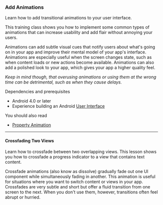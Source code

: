 ### Add Animations
Learn how to add transitional animations to your user interface.

This training class shows you how to implement some common types of animations that can increase usability and add flair without annoying your users.

Animations can add subtle visual cues that notify users about what's going on in your app and improve their mental model of your app's interface. 
Animations are especially useful when the screen changes state, such as when content loads or new actions become available.
Animations can also add a polished look to your app, which gives your app a higher quality feel.

_Keep in mind though, that overusing animations or using them at the wrong time can be detrimental, such as when they cause delays._

Dependencies and prerequisites
- Android 4.0 or later
- Experience building an Android [User Interface](https://developer.android.com/guide/topics/ui/index.html)

You should also read
- [Property Animation](https://developer.android.com/guide/topics/graphics/prop-animation.html)

-----------------------------------------------------------

#### Crossfading Two Views
Learn how to crossfade between two overlapping views. This lesson shows you how to crossfade a progress indicator to a view that contains text content.

Crossfade animations (also know as dissolve) gradually fade out one UI component while simultaneously fading in another. This animation is useful for situations where you want to switch content or views in your app. Crossfades are very subtle and short but offer a fluid transition from one screen to the next. When you don't use them, however, transitions often feel abrupt or hurried.
